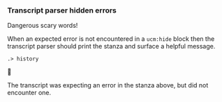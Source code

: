 
### Transcript parser hidden errors

Dangerous scary words!

When an expected error is not encountered in a `ucm:hide` block
then the transcript parser should print the stanza
and surface a helpful message.

```ucm
.> history
```


🛑

The transcript was expecting an error in the stanza above, but did not encounter one.
